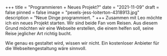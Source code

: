 +++
title = "Programmieren + Neues Projekt?"
date = "2021-11-09"
draft = false
pinned = false
image = "pexels-jess-loiterton-4318913.jpg"
description = "Neue Dinge programmiert. "
+++
Zusammen mit Leo möchte ich ein neues Projekt starten. Wir sind beide Fan vom Reisen. Aus diesem Grund möchten wir eine Webseite erstellen, die einem helfen soll, seine Reise jeglicher Art richtig bucht. 

Wie genau es gestaltet wird, wissen wir nicht. Ein kostenloser Anbieter für die Webseitengestaltung wäre sinnvoll.